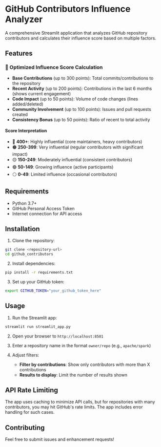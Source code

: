 # GitHub Contributors Influence Analyzer

A comprehensive Streamlit application that analyzes GitHub repository contributors and calculates their influence score based on multiple factors.

## Features

### 🎯 Optimized Influence Score Calculation
- **Base Contributions** (up to 300 points): Total commits/contributions to the repository
- **Recent Activity** (up to 200 points): Contributions in the last 6 months (shows current engagement)
- **Code Impact** (up to 50 points): Volume of code changes (lines added/deleted)
- **Community Involvement** (up to 100 points): Issues and pull requests created
- **Consistency Bonus** (up to 50 points): Ratio of recent to total activity

#### Score Interpretation

- 🔴 **400+**: Highly influential (core maintainers, heavy contributors)
- 🟠 **250-399**: Very influential (regular contributors with significant impact)
- 🟡 **150-249**: Moderately influential (consistent contributors)
- 🟢 **50-149**: Growing influence (active participants)
- ⚪ **0-49**: Limited influence (occasional contributors)

## Requirements

- Python 3.7+
- GitHub Personal Access Token
- Internet connection for API access

## Installation

1. Clone the repository:
```bash
git clone <repository-url>
cd github_contributors
```

2. Install dependencies:
```bash
pip install -r requirements.txt
```

3. Set up your GitHub token:
```bash
export GITHUB_TOKEN="your_github_token_here"
```

## Usage

1. Run the Streamlit app:
```bash
streamlit run streamlit_app.py
```

2. Open your browser to `http://localhost:8501`

3. Enter a repository name in the format `owner/repo` (e.g., `apache/spark`)

4. Adjust filters:
   - **Filter by contributions**: Show only contributors with more than X contributions
   - **Results to display**: Limit the number of results shown

## API Rate Limiting

The app uses caching to minimize API calls, but for repositories with many contributors, you may hit GitHub's rate limits. The app includes error handling for such cases.

## Contributing

Feel free to submit issues and enhancement requests!
